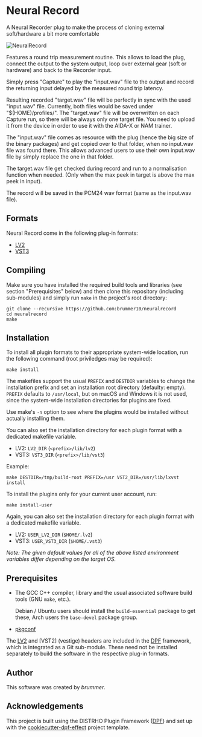# Neural Record

A Neural Recorder plug to make the process of cloning external soft/hardware a bit more comfortable 

![NeuralRecord](https://github.com/brummer10/neuralrecord/blob/main/NeuralRecord.png?raw=true)

Features a round trip measurement routine.
This allows to load the plug, connect the output to the system output,
loop over external gear (soft or hardware) and back to the Recorder input.

Simply press "Capture" to play the "input.wav" file to the output and record the returning input
delayed by the measured round trip latency.

Resulting recorded "target.wav" file will be perfectly in sync with the used "input.wav" file.
Currently, both files would be saved under "$(HOME)/profiles/".
The "target.wav" file will be overwritten on each Capture run, so there will be always only one target file.
You need to upload it from the device in order to use it with the AIDA-X or NAM trainer.

The "input.wav" file comes as resource with the plug (hence the big size of the binary packages) and get copied over to that folder,
when no input.wav file was found there.
This allows advanced users to use their own input.wav file by simply replace the one in that folder.

The target.wav file get checked during record and run to a normalisation function when needed.
(Only when the max peek in target is above the max peek in input).

The record will be saved in the PCM24 wav format (same as the input.wav file).

## Formats

Neural Record come in the following plug-in formats:

* [LV2]
* [VST3]

## Compiling

Make sure you have installed the required build tools and libraries (see
section "Prerequisites" below) and then clone this repository (including
sub-modules) and simply run `make` in the project's root directory:

```con
git clone --recursive https://github.com:brummer10/neuralrecord
cd neuralrecord
make
```

## Installation

To install all plugin formats to their appropriate system-wide location, run
the following command (root priviledges may be required):

```con
make install
```

The makefiles support the usual `PREFIX` and `DESTDIR` variables to change the
installation prefix and set an installation root directory (defaulty: empty).
`PREFIX` defaults to `/usr/local`, but on macOS and Windows it is not used,
since the system-wide installation directories for plugins are fixed.

Use make's `-n` option to see where the plugins would be installed without
actually installing them.

You can also set the installation directory for each plugin format with a
dedicated makefile variable.

* LV2: `LV2_DIR` (`<prefix>/lib/lv2`)
* VST3: `VST3_DIR` (`<prefix>/lib/vst3`)

Example:

```con
make DESTDIR=/tmp/build-root PREFIX=/usr VST2_DIR=/usr/lib/lxvst install
```

To install the plugins only for your current user account, run:

```con
make install-user
```

Again, you can also set the installation directory for each plugin format with
a dedicated makefile variable.

* LV2: `USER_LV2_DIR` (`$HOME/.lv2`)
* VST3: `USER_VST3_DIR` (`$HOME/.vst3`)

*Note: The given default values for all of the above listed environment
variables differ depending on the target OS.*


## Prerequisites

* The GCC C++ compiler, library and the usual associated software build tools
  (GNU `make`, etc.).

  Debian / Ubuntu users should install the `build-essential` package
  to get these, Arch users the `base-devel` package group.

* [pkgconf]

The [LV2] and [VST2] (vestige) headers are included in the
[DPF] framework, which is integrated as a Git sub-module. These need not be
installed separately to build the software in the respective plug-in formats.


## Author

This software was created by *brummer*.


## Acknowledgements

This project is built using the DISTRHO Plugin Framework ([DPF]) and set up
with the [cookiecutter-dpf-effect] project template.


[cookiecutter-dpf-effect]: https://github.com/SpotlightKid/cookiecutter-dpf-effect
[DPF]: https://github.com/DISTRHO/DPF
[LV2]: http://lv2plug.in/
[pkgconf]: https://github.com/pkgconf/pkgconf
[VST3]: https://en.wikipedia.org/wiki/Virtual_Studio_Technology
